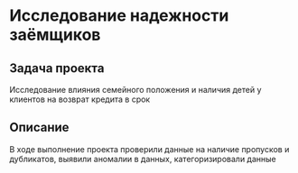 # Исследование надежности заёмщиков
## Задача проекта
Исследование влияния семейного положения и наличия детей у клиентов на возврат кредита в срок
## Описание
В ходе выполнение проекта проверили данные на наличие пропусков и дубликатов, выявили аномалии в данных, категоризировали данные 
